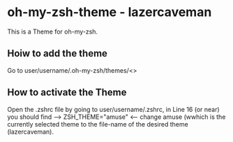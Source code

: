 # oh-my-zsh-theme - lazercaveman    
This is a Theme for oh-my-zsh.

## Hoiw to add the theme
Go to user/username/.oh-my-zsh/themes/<<add theme-file here>>

## How to activate the Theme
Open the .zshrc file by going to user/username/.zshrc, 
in Line 16 (or near) you should find --> ZSH_THEME="amuse" <-- change amuse (wwhich is the currently selected theme to the file-name of the desired theme (lazercaveman).
